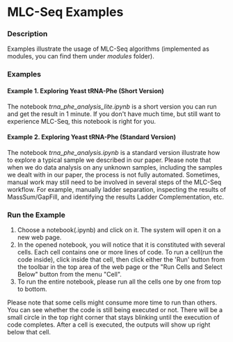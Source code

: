 # MLC-Seq Examples

### Description
Examples illustrate the usage of MLC-Seq algorithms (implemented as modules, you can find them under <em>modules</em> folder).

### Examples
#### Example 1. Exploring Yeast tRNA-Phe (Short Version)
The notebook <em>trna_phe_analysis_lite.ipynb</em> is a short version you can run and get the result in 1 minute. If you don't have much time, but still want to experience MLC-Seq, this notebook is right for you.

#### Example 2. Exploring Yeast tRNA-Phe (Standard Version)
The notebook <em>trna_phe_analysis.ipynb</em> is a standard version illustrate how to explore a typical sample we described in our paper. Please note that when we do data analysis on any unknown samples, including the samples we dealt with in our paper, the process is not fully automated. Sometimes, manual work may still need to be involved in several steps of the MLC-Seq workflow. For example, manually ladder separation, inspecting the results of MassSum/GapFill, and identifying the results Ladder Complementation, etc.

### Run the Example
1. Choose a notebook(.ipynb) and click on it. The system will open it on a new web page.
2. In the opened notebook, you will notice that it is constituted with several cells. Each cell contains one or more lines of code. To run a cell(run the code inside), click inside that cell, then click either the 'Run' button from the toolbar in the top area of the web page or the "Run Cells and Select Below" button from the menu "Cell".
3. To run the entire notebook, please run all the cells one by one from top to bottom.

Please note that some cells might consume more time to run than others. You can see whether the code is still being executed or not. There will be a small circle in the top right corner that stays blinking until the execution of code completes. After a cell is executed, the outputs will show up right below that cell.